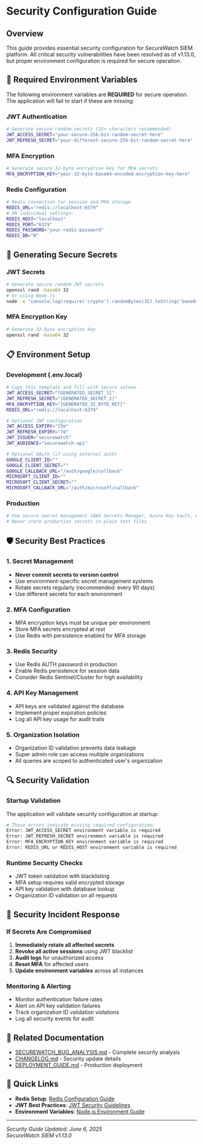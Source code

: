 # Security Configuration Guide

## Overview

This guide provides essential security configuration for SecureWatch SIEM platform. All critical security vulnerabilities have been resolved as of v1.13.0, but proper environment configuration is required for secure operation.

## 🚨 Required Environment Variables

The following environment variables are **REQUIRED** for secure operation. The application will fail to start if these are missing:

### JWT Authentication
```bash
# Generate secure random secrets (32+ characters recommended)
JWT_ACCESS_SECRET="your-secure-256-bit-random-secret-here"
JWT_REFRESH_SECRET="your-different-secure-256-bit-random-secret-here"
```

### MFA Encryption
```bash
# Generate secure 32-byte encryption key for MFA secrets
MFA_ENCRYPTION_KEY="your-32-byte-base64-encoded-encryption-key-here"
```

### Redis Configuration
```bash
# Redis connection for session and MFA storage
REDIS_URL="redis://localhost:6379"
# OR individual settings:
REDIS_HOST="localhost"
REDIS_PORT="6379"
REDIS_PASSWORD="your-redis-password"
REDIS_DB="0"
```

## 🔐 Generating Secure Secrets

### JWT Secrets
```bash
# Generate secure random JWT secrets
openssl rand -base64 32
# Or using Node.js
node -e "console.log(require('crypto').randomBytes(32).toString('base64'))"
```

### MFA Encryption Key
```bash
# Generate 32-byte encryption key
openssl rand -base64 32
```

## 📋 Environment Setup

### Development (.env.local)
```bash
# Copy this template and fill with secure values
JWT_ACCESS_SECRET="[GENERATED_SECRET_1]"
JWT_REFRESH_SECRET="[GENERATED_SECRET_2]"
MFA_ENCRYPTION_KEY="[GENERATED_32_BYTE_KEY]"
REDIS_URL="redis://localhost:6379"

# Optional JWT configuration
JWT_ACCESS_EXPIRY="15m"
JWT_REFRESH_EXPIRY="7d"
JWT_ISSUER="securewatch"
JWT_AUDIENCE="securewatch-api"

# Optional OAuth (if using external auth)
GOOGLE_CLIENT_ID=""
GOOGLE_CLIENT_SECRET=""
GOOGLE_CALLBACK_URL="/auth/google/callback"
MICROSOFT_CLIENT_ID=""
MICROSOFT_CLIENT_SECRET=""
MICROSOFT_CALLBACK_URL="/auth/microsoft/callback"
```

### Production
```bash
# Use secure secret management (AWS Secrets Manager, Azure Key Vault, etc.)
# Never store production secrets in plain text files
```

## 🛡️ Security Best Practices

### 1. Secret Management
- **Never commit secrets to version control**
- Use environment-specific secret management systems
- Rotate secrets regularly (recommended: every 90 days)
- Use different secrets for each environment

### 2. MFA Configuration
- MFA encryption keys must be unique per environment
- Store MFA secrets encrypted at rest
- Use Redis with persistence enabled for MFA storage

### 3. Redis Security
- Use Redis AUTH password in production
- Enable Redis persistence for session data
- Consider Redis Sentinel/Cluster for high availability

### 4. API Key Management
- API keys are validated against the database
- Implement proper expiration policies
- Log all API key usage for audit trails

### 5. Organization Isolation
- Organization ID validation prevents data leakage
- Super admin role can access multiple organizations
- All queries are scoped to authenticated user's organization

## 🔍 Security Validation

### Startup Validation
The application will validate security configuration at startup:

```bash
# These errors indicate missing required configuration:
Error: JWT_ACCESS_SECRET environment variable is required
Error: JWT_REFRESH_SECRET environment variable is required
Error: MFA_ENCRYPTION_KEY environment variable is required
Error: REDIS_URL or REDIS_HOST environment variable is required
```

### Runtime Security Checks
- JWT token validation with blacklisting
- MFA setup requires valid encrypted storage
- API key validation with database lookup
- Organization ID validation on all requests

## 🚨 Security Incident Response

### If Secrets Are Compromised
1. **Immediately rotate all affected secrets**
2. **Revoke all active sessions** using JWT blacklist
3. **Audit logs** for unauthorized access
4. **Reset MFA** for affected users
5. **Update environment variables** across all instances

### Monitoring & Alerting
- Monitor authentication failure rates
- Alert on API key validation failures
- Track organization ID validation violations
- Log all security events for audit

## 📖 Related Documentation

- [SECUREWATCH_BUG_ANALYSIS.md](SECUREWATCH_BUG_ANALYSIS.md) - Complete security analysis
- [CHANGELOG.md](CHANGELOG.md) - Security update details
- [DEPLOYMENT_GUIDE.md](DEPLOYMENT_GUIDE.md) - Production deployment

## 🔗 Quick Links

- **Redis Setup**: [Redis Configuration Guide](https://redis.io/docs/getting-started/)
- **JWT Best Practices**: [JWT Security Guidelines](https://tools.ietf.org/html/rfc8725)
- **Environment Variables**: [Node.js Environment Guide](https://nodejs.org/en/learn/command-line/how-to-read-environment-variables-from-nodejs)

---

*Security Guide Updated: June 6, 2025*  
*SecureWatch SIEM v1.13.0*